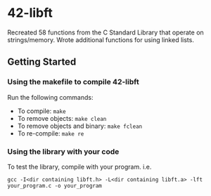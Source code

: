 # 42-libft
Recreated 58 functions from the C Standard Library that operate on strings/memory.  Wrote additional functions for using linked lists.

## Getting Started

### Using the makefile to compile 42-libft

Run the following commands:
* To compile:
  `make`
* To remove objects:
  `make clean`
* To remove objects and binary:
  `make fclean`
* To re-compile:
  `make re`

### Using the library with your code

To test the library, compile with your program. i.e.

`gcc -I<dir containing libft.h> -L<dir containing libft.a> -lft your_program.c -o your_program`

